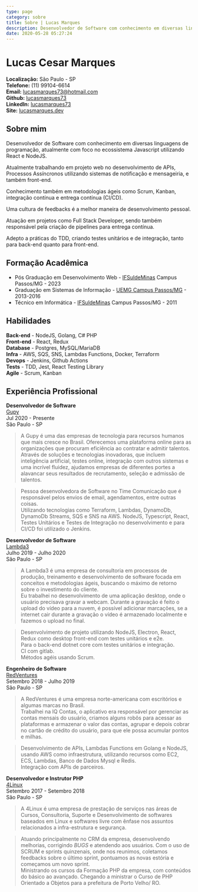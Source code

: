 ```yaml
---
type: page
category: sobre
title: Sobre | Lucas Marques
description: Desenvolvedor de Software com conhecimento em diversas linguagens de programação, atualmente com foco no ecossistema Javascript utilizando React e NodeJS.
date: 2020-05-28 05:27:24
---
```


# Lucas Cesar Marques

**Localização:** São Paulo - SP  
**Telefone:** (11) 99104-6614  
**Email:** lucasmarques73@hotmail.com  
**Github:** [lucasmarques73](https://github.com/lucasmarques73)  
**LinkedIn:** [lucasmarques73](https://www.linkedin.com/in/lucasmarques73/)  
**Site:** [lucasmarques.dev](https://www.lucasmarques.dev)

## Sobre mim

Desenvolvedor de Software com conhecimento em diversas linguagens de programação, atualmente com foco no ecossistema Javascript utilizando React e NodeJS.

Atualmente trabalhando em projeto web no desenvolvimento de APIs, Processos Assíncronos utilizando sistemas de notificação e mensageiria, e também front-end.

Conhecimento também em metodologias ágeis como Scrum, Kanban, integração contínua e entrega contínua (CI/CD).

Uma cultura de feedbacks é a melhor maneira de desenvolvimento pessoal.

Atuação em projetos como Full Stack Developer, sendo também responsável pela criação de pipelines para entrega contínua.

Adepto a práticas do TDD, criando testes unitários e de integração, tanto para back-end quanto para front-end.

## Formação Acadêmica

- Pós Graduação em Desenvolvimento Web - [IFSuldeMinas](https://www.pas.ifsuldeminas.edu.br/) Campus Passos/MG - 2023
- Graduação em Sistemas de Informação - [UEMG Campus Passos/MG](http://www.uemg.br/graduacao/cursos2/course/sistemas-de-informacao) - 2013-2016
- Técnico em Informática - [IFSuldeMinas](https://www.pas.ifsuldeminas.edu.br/) Campus Passos/MG - 2011

## Habilidades

**Back-end** - NodeJS, Golang, C# PHP  
**Front-end** - React, Redux  
**Database** - Postgres, MySQL/MariaDB  
**Infra** - AWS, SQS, SNS, Lambdas Functions, Docker, Terraform  
**Devops** - Jenkins, Github Actions  
**Tests** - TDD, Jest, React Testing Library  
**Agile** - Scrum, Kanban

## Experiência Profissional

**Desenvolvedor de Software**  
[Gupy](https://www.gupy.io/)  
Jul 2020 - Presente  
São Paulo - SP

> A Gupy é uma das empresas de tecnologia para recursos humanos que mais cresce no Brasil. Oferecemos uma plataforma online para as organizações que procuram eficiência ao contratar e admitir talentos.  
> Através de soluções e tecnologias inovadoras, que incluem inteligência artificial, testes online, integração com outros sistemas e uma incrível fluidez, ajudamos empresas de diferentes portes a alavancar seus resultados de recrutamento, seleção e admissão de talentos.

> Pessoa desenvolvedora de Software no Time Comunicação que é responsável pelos envios de email, agendamentos, entre outras coisas.  
> Utilizando tecnologias como Terraform, Lambdas, DynamoDb, DynamoDb Streams, SQS e SNS na AWS. NodeJS, Typescript, React, Testes Unitários e Testes de Integração no desenvolvimento e para CI/CD foi utilizado o Jenkins.

**Desenvolvedor de Software**  
[Lambda3](https://www.lambda3.com.br/)  
Julho 2019 - Julho 2020  
São Paulo - SP

> A Lambda3 é uma empresa de consultoria em processos de produção, treinamento e desenvolvimento de software focada em conceitos e metodologias ágeis, buscando o máximo de retorno sobre o investimento do cliente.  
> Eu trabalhei no desenvolvimento de uma aplicação desktop, onde o usuário precisava gravar a webcam.
> Durante a gravação é feito o upload do vídeo para a nuvem, é possível adicionar marcações, se a internet cair durante a gravação o vídeo é armazenado localmente e fazemos o upload no final.

> Desenvolvimento de projeto utilizando NodeJS, Electron, React, Redux como desktop front-end com testes unitários e e2e.  
> Para o back-end dotnet core com testes unitários e integração.  
> CI com gitlab.  
> Métodos agéis usando Scrum.

**Engenheiro de Software**  
[RedVentures](https://www.redventures.com/)  
Setembro 2018 - Julho 2019  
São Paulo - SP

> A RedVentures é uma empresa norte-americana com escritórios e algumas marcas no Brasil.  
> Trabalhei na IQ Contas, o aplicativo era responsável por gerenciar as contas mensais do usuário, criamos alguns robôs para acessar as plataformas e armazenar o valor das contas, agrupar e depois cobrar no cartão de crédito do usuário, para que ele possa acumular pontos e milhas.

> Desenvolvimento de APIs, Lambdas Functions em Golang e NodeJS, usando AWS como infraestrutura, utilizando recursos como EC2, ECS, Lambdas, Banco de Dados Mysql e Redis.  
> Integração com APIs de parceiros.

**Desenvolvedor e Instrutor PHP**  
[4Linux](https://www.4linux.com.br/)  
Setembro 2017 - Setembro 2018  
São Paulo - SP

> A 4Linux é uma empresa de prestação de serviços nas áreas de Cursos, Consultoria, Suporte e Desenvolvimento de softwares baseados em Linux e softwares livre com ênfase nos assuntos relacionados a infra-estrutura e segurança.

> Atuando principalmente no CRM da empresa, desenvolvendo melhorias, corrigindo _BUGS_ e atendendo aos usuários. Com o uso de SCRUM e sprints quinzenais, onde nos reunimos, coletamos feedbacks sobre o último sprint, pontuamos as novas estória e começamos um novo sprint.  
> Ministrando os cursos da Formação PHP da empresa, com conteúdos do básico ao avançado. Chegando a ministrar o Curso de PHP Orientado a Objetos para a prefeitura de Porto Velho/ RO.

